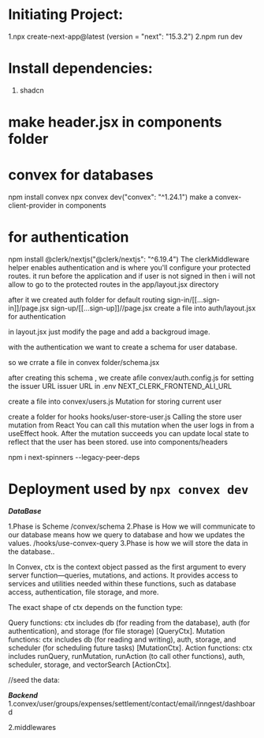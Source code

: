 <!-- This is a [Next.js](https://nextjs.org) project bootstrapped with [`create-next-app`](https://github.com/vercel/next.js/tree/canary/packages/create-next-app).

## Getting Started

First, run the development server:

```bash
npm run dev
# or
yarn dev
# or
pnpm dev
# or
bun dev
```

Open [http://localhost:3000](http://localhost:3000) with your browser to see the result.

You can start editing the page by modifying `app/page.js`. The page auto-updates as you edit the file.

This project uses [`next/font`](https://nextjs.org/docs/app/building-your-application/optimizing/fonts) to automatically optimize and load [Geist](https://vercel.com/font), a new font family for Vercel.

## Learn More

To learn more about Next.js, take a look at the following resources:

- [Next.js Documentation](https://nextjs.org/docs) - learn about Next.js features and API.
- [Learn Next.js](https://nextjs.org/learn) - an interactive Next.js tutorial.

You can check out [the Next.js GitHub repository](https://github.com/vercel/next.js) - your feedback and contributions are welcome!

## Deploy on Vercel

The easiest way to deploy your Next.js app is to use the [Vercel Platform](https://vercel.com/new?utm_medium=default-template&filter=next.js&utm_source=create-next-app&utm_campaign=create-next-app-readme) from the creators of Next.js.

Check out our [Next.js deployment documentation](https://nextjs.org/docs/app/building-your-application/deploying) for more details. -->


# Initiating Project:
1.npx create-next-app@latest  (version = "next": "15.3.2")
2.npm run dev

# Install dependencies:
1. shadcn





# make header.jsx in components folder 




# convex for databases
npm install convex
npx convex dev("convex": "^1.24.1")
make a convex-client-provider in components



# for authentication
npm install @clerk/nextjs("@clerk/nextjs": "^6.19.4")
The clerkMiddleware helper enables authentication and is where you'll configure your protected routes.
it run before the application and if user is not signed in then i will not allow to go to the protected routes
in the app/layout.jsx directory 





after it we created auth folder for default routing
sign-in/[[...sign-in]]/page.jsx
sign-up/[[...sign-up]]//page.jsx
create a file into auth/layout.jsx  for authentication


in layout.jsx  just modify the page and add a backgroud image.


with the authentication we want to create a schema for user database.

so we crrate a file in convex folder/schema.jsx

after creating this schema , we create afile convex/auth.config.js for setting the issuer URL 
issuer URL in .env NEXT_CLERK_FRONTEND_ALI_URL

create a file into convex/users.js
Mutation for storing current user


create a folder for hooks
hooks/user-store-user.js
Calling the store user mutation from React
You can call this mutation when the user logs in from a useEffect hook. After the mutation succeeds you can update local state to reflect that the user has been stored.
use into components/headers


npm i next-spinners --legacy-peer-deps

# Deployment used by `npx convex dev`



[//]: # (npx inngest-cli@latest dev)
[//]: # (npx convex dev )
[//]: # (npx convex run seed:seedDatabase  )





***DataBase***


1.Phase is Scheme  /convex/schema
2.Phase is How we will communicate to our database means how we query to database and how we updates the values.  /hooks/use-convex-query
3.Phase is how we will store the data in the database..



In Convex, ctx is the context object passed as the first argument to every server function—queries, mutations, and actions. It provides access to services and utilities needed within these functions, such as database access, authentication, file storage, and more.

The exact shape of ctx depends on the function type:

Query functions: ctx includes db (for reading from the database), auth (for authentication), and storage (for file storage) [QueryCtx].
Mutation functions: ctx includes db (for reading and writing), auth, storage, and scheduler (for scheduling future tasks) [MutationCtx].
Action functions: ctx includes runQuery, runMutation, runAction (to call other functions), auth, scheduler, storage, and vectorSearch [ActionCtx].

//seed the data: 


***Backend***
1.convex/user/groups/expenses/settlement/contact/email/inngest/dashboard

2.middlewares





